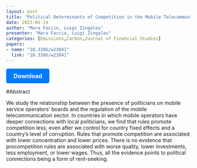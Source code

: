 ```yaml
---
layout: post
title: "Political Determinants of Competition in the Mobile Telecommunication Industry"
date: 2021-05-19
author: "Mara Faccio, Luigi Zingales"
presenter: "Mara Faccio, Luigi Zingales"
categories: [Emissions,Carbon,Journal of Financial Studies]
papers:
- name: "10.3386/w23041"
  link: "10.3386/w23041"
---
```


<p>
  <a href='https://sci.bban.top/pdf/10.3386/w23041.pdf' class='button'>
    Download
  </a>
</p>

<style>
  .button {
    display: inline-block;
    padding: 10px 20px;
    background-color: #007bff;
    color: #fff;
    text-decoration: none;
    border-radius: 5px;
    font-size: 16px;
    font-weight: bold;
  }
</style>

#Abstract
<p>We study the relationship between the presence of politicians on mobile service operators’ boards and the regulation of the mobile telecommunication sector. In countries in which mobile operators have deeper connections with local politicians, we find that rules promote competition less, even after we control for country fixed effects and a country’s level of corruption. Rules that promote competition are associated with lower concentration and lower prices. There is no evidence that procompetition rules are associated with worse quality, lower investments, less employment, or lower wages. Thus, all the evidence points to political connections being a form of rent-seeking.</p>

